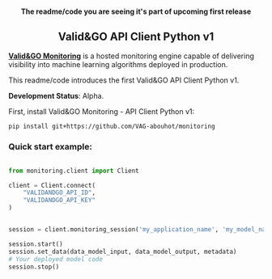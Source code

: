 <p align="center">
    <h4 align="center">The readme/code you are seeing it's part of upcoming first release</h4>
    <h2 align="center">Valid&GO API Client Python v1</h2>
</p>

**[Valid&GO Monitoring](https://www.monitoring.validandgo.com)** is a hosted monitoring engine capable of delivering visibility into machine learning algorithms deployed in production.

This readme/code introduces the first Valid&GO API Client Python v1. 

**Development Status**: Alpha.

First, install Valid&GO Monitoring - API Client Python v1:
```
pip install git+https://github.com/VAG-abouhot/monitoring
```

### Quick start example:

```py

from monitoring.client import Client

client = Client.connect(
    "VALIDANDGO_API_ID", 
    "VALIDANDGO_API_KEY"
)


session = client.monitoring_session('my_application_name', 'my_model_name')

session.start()
session.set_data(data_model_input, data_model_output, metadata)
# Your deployed model code
session.stop()


```